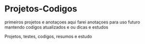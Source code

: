 # Projetos-Codigos
primeiros projetos e anotaçoes
aqui  farei anotaçoes para uso futuro 
mantendo codigos atualizados e ou dicas
e estudos

Projetos, testes, codigos, resumos e estudo
